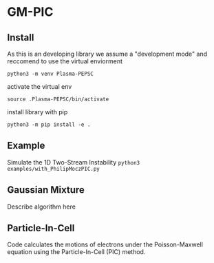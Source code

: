 # GM-PIC

## Install
As this is an developing library we assume a "development mode" and reccomend to use the virtual enviorment 

```python3 -m venv Plasma-PEPSC```

activate the virtual env

```source .Plasma-PEPSC/bin/activate ```

install library with pip

```python3 -m pip install -e . ```

## Example
Simulate the 1D Two-Stream Instability
``` python3 examples/with_PhilipMoczPIC.py ```

## Gaussian Mixture
Describe algorithm here

## Particle-In-Cell
Code calculates the motions of electrons under the Poisson-Maxwell equation using the Particle-In-Cell (PIC) method.


